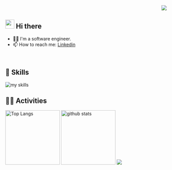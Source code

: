 <!-- 1. GitHub ユーザー名を変更 -->
<div align="right">
  <img src="https://komarev.com/ghpvc/?username=yasomaru" />
</div>


<!-- 2. プロフィールや連絡先を変更 -->
## <img src="https://media.giphy.com/media/hvRJCLFzcasrR4ia7z/giphy.gif" width="28"> Hi there

- 🧑‍💻 I'm a software engineer.
- 📫 How to reach me: [Linkedin](https://www.linkedin.com/in/shusaku-yasoda-56834b251/)
<br>


<!-- 3. 好きな技術スタックに変更 -->
<!-- ライトモート：theme=light, ダークモート：theme=dark -->
<!-- アイコンの選択肢一覧：https://arc.net/l/quote/zizyykfh -->
## 🌱 Skills
<img alt="my skills" src="https://skillicons.dev/icons?theme=dark&perline=7&i=js,ts,vue,nuxt,pinia,vite,figma,python,fastapi,java,spring,go,docker,terraform,kubernetes,aws,azure,github," />
<br>


<!-- 4. GitHub ユーザー名を変更, 2箇所 -->
<!-- ライトモート：theme=light, ダークモート：theme=vue-dark  -->
## 🏃‍♀️ Activities
<div align="left"> 
  <img alt="Top Langs" height="170px" src="https://github-readme-stats-six-rouge-10.vercel.app/api?username=yasomaru&theme=vue-dark&layout=compact" />
  <img alt="github stats" height="170px" src="https://github-readme-stats-six-rouge-10.vercel.ap/api/top-langs/?username=yasomaru&count_private=true&theme=vue-dark&layout=compact" />
  <img src="https://github-readme-stats-six-rouge-10.vercel.ap/?username=yasomaru&theme=juicyfresh&no-bg=true" />
</div>



<!--
This repository is a ✨ _special_ ✨ repository because its `README.md` (this file) appears on your GitHub profile.

Here are some ideas to get you started:

- 🔭 I’m currently working on ...
- 🌱 I’m currently learning ...
- 👯 I’m looking to collaborate on ...
- 🤔 I’m looking for help with ...
- 💬 Ask me about ...
- 📫 How to reach me: ...
- 😄 Pronouns: ...
- ⚡ Fun fact: ...
-->
